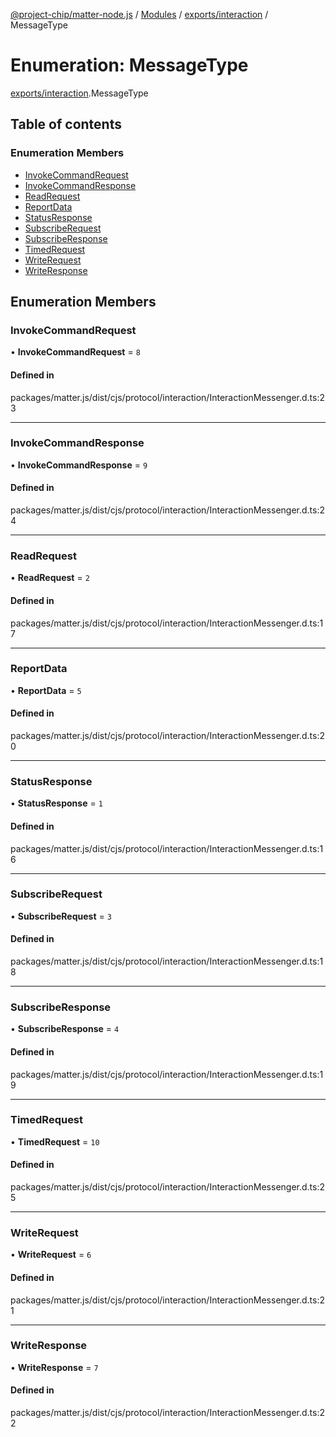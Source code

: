 [@project-chip/matter-node.js](../README.md) / [Modules](../modules.md) / [exports/interaction](../modules/exports_interaction.md) / MessageType

# Enumeration: MessageType

[exports/interaction](../modules/exports_interaction.md).MessageType

## Table of contents

### Enumeration Members

- [InvokeCommandRequest](exports_interaction.MessageType.md#invokecommandrequest)
- [InvokeCommandResponse](exports_interaction.MessageType.md#invokecommandresponse)
- [ReadRequest](exports_interaction.MessageType.md#readrequest)
- [ReportData](exports_interaction.MessageType.md#reportdata)
- [StatusResponse](exports_interaction.MessageType.md#statusresponse)
- [SubscribeRequest](exports_interaction.MessageType.md#subscriberequest)
- [SubscribeResponse](exports_interaction.MessageType.md#subscriberesponse)
- [TimedRequest](exports_interaction.MessageType.md#timedrequest)
- [WriteRequest](exports_interaction.MessageType.md#writerequest)
- [WriteResponse](exports_interaction.MessageType.md#writeresponse)

## Enumeration Members

### InvokeCommandRequest

• **InvokeCommandRequest** = ``8``

#### Defined in

packages/matter.js/dist/cjs/protocol/interaction/InteractionMessenger.d.ts:23

___

### InvokeCommandResponse

• **InvokeCommandResponse** = ``9``

#### Defined in

packages/matter.js/dist/cjs/protocol/interaction/InteractionMessenger.d.ts:24

___

### ReadRequest

• **ReadRequest** = ``2``

#### Defined in

packages/matter.js/dist/cjs/protocol/interaction/InteractionMessenger.d.ts:17

___

### ReportData

• **ReportData** = ``5``

#### Defined in

packages/matter.js/dist/cjs/protocol/interaction/InteractionMessenger.d.ts:20

___

### StatusResponse

• **StatusResponse** = ``1``

#### Defined in

packages/matter.js/dist/cjs/protocol/interaction/InteractionMessenger.d.ts:16

___

### SubscribeRequest

• **SubscribeRequest** = ``3``

#### Defined in

packages/matter.js/dist/cjs/protocol/interaction/InteractionMessenger.d.ts:18

___

### SubscribeResponse

• **SubscribeResponse** = ``4``

#### Defined in

packages/matter.js/dist/cjs/protocol/interaction/InteractionMessenger.d.ts:19

___

### TimedRequest

• **TimedRequest** = ``10``

#### Defined in

packages/matter.js/dist/cjs/protocol/interaction/InteractionMessenger.d.ts:25

___

### WriteRequest

• **WriteRequest** = ``6``

#### Defined in

packages/matter.js/dist/cjs/protocol/interaction/InteractionMessenger.d.ts:21

___

### WriteResponse

• **WriteResponse** = ``7``

#### Defined in

packages/matter.js/dist/cjs/protocol/interaction/InteractionMessenger.d.ts:22

